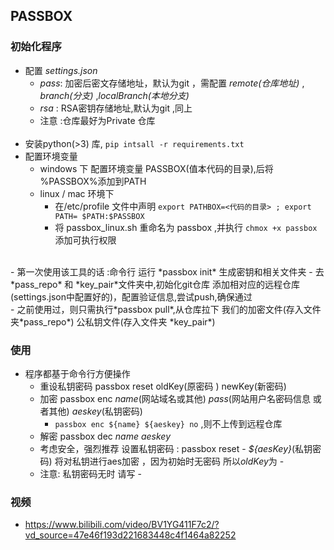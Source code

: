 ## PASSBOX

### 初始化程序
- 配置 *settings.json*
    - *pass*: 加密后密文存储地址，默认为git ，需配置 *remote(仓库地址)* , *branch(分支)* ,*localBranch(本地分支)*
    - *rsa* : RSA密钥存储地址,默认为git ,同上
    - 注意 :仓库最好为Private 仓库
  <br>
- 安装python(>3) 库, `pip intsall -r requirements.txt`
  <br>
-  配置环境变量
    - windows 下 配置环境变量 PASSBOX(值本代码的目录),后将 %PASSBOX%添加到PATH
    - linux / mac 环境下
      - 在/etc/profile 文件中声明 `export PATHBOX=<代码的目录> ; export PATH= $PATH:$PASSBOX`
      - 将 passbox_linux.sh 重命名为 passbox ,并执行 `chmox +x passbox` 添加可执行权限
<br>
-  第一次使用该工具的话 :命令行 运行 *passbox init*  生成密钥和相关文件夹
    - 去 *pass_repo* 和 *key_pair*文件夹中,初始化git仓库 添加相对应的远程仓库(settings.json中配置好的)，配置验证信息,尝试push,确保通过
  <br>
-  之前使用过，则只需执行*passbox pull*,从仓库拉下 我们的加密文件(存入文件夹*pass_repo*) 公私钥文件(存入文件夹 *key_pair*)
  
### 使用
   - 程序都基于命令行方便操作
     - 重设私钥密码 passbox reset oldKey(原密码 ) newKey(新密码)
     - 加密 passbox enc *name*(网站域名或其他) *pass*(网站用户名密码信息 或者其他) *aeskey*(私钥密码)
       - `passbox enc ${name} ${aeskey} no` ,则不上传到远程仓库
     - 解密 passbox dec *name* *aeskey*
     - 考虑安全，强烈推荐 设置私钥密码 : passbox reset - *${aesKey}*(私钥密码) 将对私钥进行aes加密 ，因为初始时无密码 所以*oldKey*为 -
     - 注意: 私钥密码无时 请写 -

### 视频
- https://www.bilibili.com/video/BV1YG411F7c2/?vd_source=47e46f193d221683448c4f1464a82252